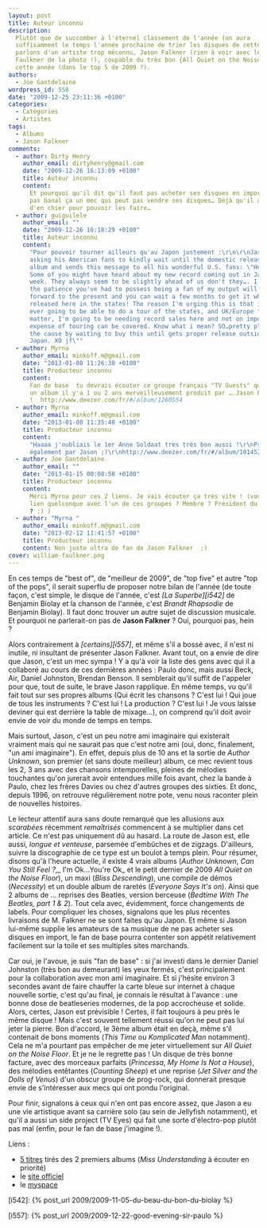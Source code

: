 ```yaml
---
layout: post
title: Auteur inconnu
description:
  Plutôt que de succomber à l'éternel classement de l'année (on aura
  suffisamment le temps l'année prochaine de trier les disques de cette année…),
  parlons d'un artiste trop méconnu, Jason Falkner (rien à voir avec le William
  Faulkner de la photo !), coupable du très bon {All Quiet on the Noise Floor}
  cette année (dans le top 5 de 2009 ?).
authors:
  - Joe Gantdelaine
wordpress_id: 558
date: "2009-12-25 23:11:36 +0100"
categories:
  - Catégories
  - Artistes
tags:
  - Albums
  - Jason Falkner
comments:
  - author: Dirty Henry
    author_email: dirtyhenry@gmail.com
    date: "2009-12-26 16:13:09 +0100"
    title: Auteur inconnu
    content:
      Et pourquoi qu'il dit qu'il faut pas acheter ses disques en import ? C'est
      pas banal ça un mec qui peut pas vendre ses disques… Déjà qu'il a l'air
      d'en chier pour pouvoir les faire…
  - author: guiguilele
    author_email: ""
    date: "2009-12-26 16:18:29 +0100"
    title: Auteur inconnu
    content:
      "Pour pouvoir tourner ailleurs qu'au Japon justement :\r\n\r\nJason is
      asking his American fans to kindly wait until the domestic release of the
      album and sends this message to all his wonderful U.S. fans: \"Hello all!
      Some of you might have heard about my new record coming out in Japan last
      week. They always seem to be slightly ahead of us don't they…. I'm hoping
      the patience you've had to possess being a fan of my output will carry
      forward to the present and you can wait a few months to get it when it's
      released here in the states! The reason I'm urging this is that if I'm
      ever going to be able to do a tour of the states, and UK/Europe for that
      matter, I'm going to be needing record sales here and not on import so the
      expense of touring can be covered. Know what i mean? SO…pretty please help
      the cause by waiting to buy this until gets proper release outside of
      Japan. XO jf\""
  - author: Myrna
    author_email: minkoff.m@gmail.com
    date: "2013-01-08 11:26:30 +0100"
    title: Producteur inconnu
    content:
      Fan de base  tu devrais écouter ce groupe français "TV Guests" qui a sorti
      un album il y'a 1 ou 2 ans merveilleusement produit par ….Jason Falkner
      !  http://www.deezer.com/fr/#/album/1260554
  - author: Myrna
    author_email: minkoff.m@gmail.com
    date: "2013-01-08 11:35:48 +0100"
    title: Producteur inconnu
    content:
      "Haaaa j'oubliais le 1er Anne Soldaat très très bon aussi !\r\nProduit
      également par Jason ;)\r\nhttp://www.deezer.com/fr/#/album/1014523"
  - author: Joe Gantdelaine
    author_email: ""
    date: "2013-01-15 00:08:58 +0100"
    title: Producteur inconnu
    content:
      Merci Myrna pour ces 2 liens. Je vais écouter ça très vite ! (vous avez un
      lien quelconque avec l'un de ces groupes ? Membre ? Président du fan club
      ? :) )
  - author: "Myrna "
    author_email: minkoff.m@gmail.com
    date: "2013-02-12 11:41:57 +0100"
    title: Producteur inconnu
    content: Non juste ultra de fan de Jason Falkner  ;)
cover: william-faulkner.png
---
```


En ces temps de "best of", de "meilleur de 2009", de "top five" et autre "top of
the pops", il serait superflu de proposer notre bilan de l'année (de toute
façon, c'est simple, le disque de l'année, c'est _[La Superbe][i542]_ de
Benjamin Biolay et la chanson de l'année, c'est _Brandt Rhapsodie_ de Benjamin
Biolay). Il faut donc trouver un autre sujet de discussion musicale. Et pourquoi
ne parlerait-on pas de **Jason Falkner** ? Oui, pourquoi pas, hein ?

Alors contrairement à _[certains][i557]_, et même s'il a bossé avec, il n'est ni
inutile, ni insultant de présenter Jason Falkner. Avant tout, on a envie de dire
que Jason, c'est un mec sympa ! Y a qu'à voir la liste des gens avec qui il a
collaboré au cours de ces dernières années : Paulo donc, mais aussi Beck, Air,
Daniel Johnston, Brendan Benson. Il semblerait qu'il suffit de l'appeler pour
que, tout de suite, le brave Jason rapplique. En même temps, vu qu'il fait tout
sur ses propres albums (Qui écrit les chansons ? C'est lui ! Qui joue de tous
les instruments ? C'est lui ! La production ? C'est lui ! Je vous laisse deviner
qui est derrière la table de mixage…), on comprend qu'il doit avoir envie de
voir du monde de temps en temps.

Mais surtout, Jason, c'est un peu notre ami imaginaire qui existerait vraiment
mais qui ne saurait pas que c'est notre ami (oui, donc, finalement, "un ami
imaginaire"). En effet, depuis plus de 10 ans et la sortie de _Author Unknown_,
son premier (et sans doute meilleur) album, ce mec revient tous les 2, 3 ans
avec des chansons intemporelles, pleines de mélodies touchantes qu'on jurerait
avoir entendues mille fois avant, chez la bande à Paulo, chez les frères Davies
ou chez d'autres groupes des sixties. Et donc, depuis 1996, on retrouve
régulièrement notre pote, venu nous raconter plein de nouvelles histoires.

Le lecteur attentif aura sans doute remarqué que les allusions aux _scarabées_
récemment _remaîtrisés_ commencent à se multiplier dans cet article. Ce n'est
pas uniquement dû au hasard. La route de Jason est, elle aussi, _longue et
venteuse_, parsemée d'embûches et de zigzags. D'ailleurs, suivre la discographie
de ce type est un boulot à temps plein. Pour résumer, disons qu'à l'heure
actuelle, il existe 4 vrais albums (_Author Unknown_, _Can You Still Feel ?_,_
I'm Ok…You're Ok_ et le petit dernier de 2009 _All Quiet on the Noise Floor_),
un maxi (_Bliss Descending_), une compile de démos (_Necessity_) et un double
album de raretés (_Everyone Says It's on_). Ainsi que 2 albums de … reprises des
Beatles, version berceuse (_Bedtime With The Beatles, part 1 & 2_). Tout cela
avec, évidemment, force changements de labels. Pour compliquer les choses,
signalons que les plus récentes livraisons de M. Falkner ne se sont faites qu'au
Japon. Et même si Jason lui-même supplie les amateurs de sa musique de ne pas
acheter ses disques en import, le fan de base pourra contenter son appétit
relativement facilement sur la toile et ses multiples sites marchands.

Car oui, je l'avoue, je suis "fan de base" : si j'ai investi dans le dernier
Daniel Johnston (très bon au demeurant) les yeux fermés, c'est principalement
pour la collaboration avec mon ami imaginaire. Et si j'hésite environ 3 secondes
avant de faire chauffer la carte bleue sur internet à chaque nouvelle sortie,
c'est qu'au final, je connais le résultat à l'avance : une bonne dose de
beatleseries modernes, de la pop accrocheuse et solide. Alors, certes, Jason est
prévisible ! Certes, il fait toujours à peu près le même disque ! Mais c'est
souvent tellement réussi qu'on ne peut pas lui jeter la pierre. Bon d'accord, le
3ème album était en deçà, même s'il contenait de bons moments (_This Time_ ou
_Komplicated Man_ notamment). Cela ne m'a pourtant pas empêcher de me jeter
virtuellement sur _All Quiet on the Noise Floor_. Et je ne le regrette pas ! Un
disque de très bonne facture, avec des morceaux parfaits (_Princessa_, _My Home
Is Not a House_), des mélodies entêtantes (_Counting Sheep_) et une reprise
(_Jet Silver and the Dolls of Venus_) d'un obscur groupe de prog-rock, qui
donnerait presque envie de s'intéresser aux mecs qui ont pondu l'original.

Pour finir, signalons à ceux qui n'en ont pas encore assez, que Jason a eu une
vie artistique avant sa carrière solo (au sein de Jellyfish notamment), et qu'il
a aussi un side project (TV Eyes) qui fait une sorte d'électro-pop plutôt pas
mal (enfin, pour le fan de base j'imagine !).

Liens :

- [5 titres](http://www.deezer.com/listen-3915256) tirés des 2 premiers albums
  (_Miss Understanding_ à écouter en priorité)
- le [site officiel](http://www.jasonfalkner.net)
- le [myspace](http://www.myspace.com/jasonfalkner)

[i542]: {% post_url 2009/2009-11-05-du-beau-du-bon-du-biolay %}

[i557]: {% post_url 2009/2009-12-22-good-evening-sir-paulo %}
